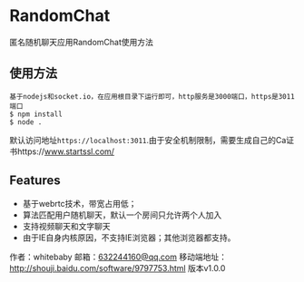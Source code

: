 
# RandomChat

匿名随机聊天应用RandomChat使用方法

## 使用方法

```
基于nodejs和socket.io，在应用根目录下运行即可，http服务是3000端口，https是3011端口
$ npm install
$ node .
```

默认访问地址`https://localhost:3011`.由于安全机制限制，需要生成自己的Ca证书https://www.startssl.com/
## Features

- 基于webrtc技术，带宽占用低；
- 算法匹配用户随机聊天，默认一个房间只允许两个人加入
- 支持视频聊天和文字聊天
- 由于IE自身内核原因，不支持IE浏览器；其他浏览器都支持。

作者：whitebaby
邮箱：632244160@qq.com
移动端地址：http://shouji.baidu.com/software/9797753.html
版本v1.0.0 